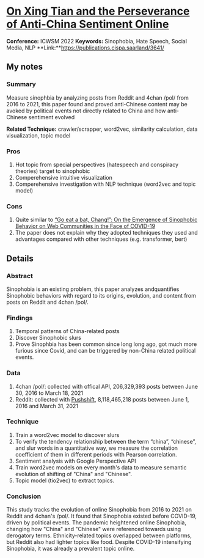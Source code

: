 # [On Xing Tian and the Perseverance of Anti-China Sentiment Online](https://publications.cispa.saarland/3641/)
**Conference:** ICWSM 2022
**Keywords:** Sinophobia, Hate Speech, Social Media, NLP
**Link:**https://publications.cispa.saarland/3641/

## My notes
### Summary
Measure sinophbia by analyzing posts from Reddit and 4chan /pol/ from 2016 to 2021, this paper found and proved anti-Chinese content may be avoked by political events not directly related to China and how anti-Chinese sentiment evolved

**Related Technique:** crawler/scrapper, word2vec, similarity calculation, data visualization, topic model

### Pros
1. Hot topic from special perspectives (hatespeech and conspiracy theories) target to sinophobic
2. Comperehensive intuitive visualization
3. Comperehensive investigation with NLP technique (word2vec and topic model)


### Cons
1. Quite similar to [“Go eat a bat, Chang!”: On the Emergence of Sinophobic Behavior on Web Communities in the Face of COVID-19](https://dl.acm.org/doi/10.1145/3442381.3450024)
2. The paper does not explain why they adopted techniques they used and advantages compared with other techniques (e.g. transformer, bert)

## Details

### Abstract
Sinophobia is an existing problem, this paper analyzes  andquantifies Sinophobic behaviors with regard to its origins, evolution, and content from posts on Reddit and 4chan /pol/.
### Findings
1. Temporal patterns of China-related posts
2. Discover Sinophobic slurs
3. Prove Sinophbia has been common since long long ago, got much more furious since Covid, and can be triggered by non-China related political events.

### Data
1. 4chan /pol/: collected with offical API, 206,329,393 posts between June 30, 2016 to March 18, 2021
2. Reddit: collected with [Pushshift](https://ojs.aaai.org/index.php/ICWSM/article/view/7347), 8,118,465,218 posts between June 1, 2016 and March 31, 2021

### Technique
1. Train a word2vec model to discover slurs
2. To verify the tendency relationship between the term
“china”, “chinese”, and slur words in a quantitative way,
we measure the correlation coefficient of them in different
periods with Pearson correlation.
3. Sentiment analysis with Google Perspective API
4. Train word2vec models on every month's data to measure semantic evolution of shifting of "China" and "Chinese".
5. Topic model (tio2vec) to extract topics.
### Conclusion
This study tracks the evolution of online Sinophobia from 2016 to 2021 on Reddit and 4chan's /pol/. It found that Sinophobia existed before COVID-19, driven by political events. The pandemic heightened online Sinophobia, changing how "China" and "Chinese" were referenced towards using derogatory terms. Ethnicity-related topics overlapped between platforms, but Reddit also had lighter topics like food. Despite COVID-19 intensifying Sinophobia, it was already a prevalent topic online.